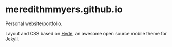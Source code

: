 meredithmmyers.github.io
========================
Personal website/portfolio.

Layout and CSS based on [Hyde](http://andhyde.com/), an awesome open source mobile theme for [Jekyll](http://jekyllrb.com/). 
